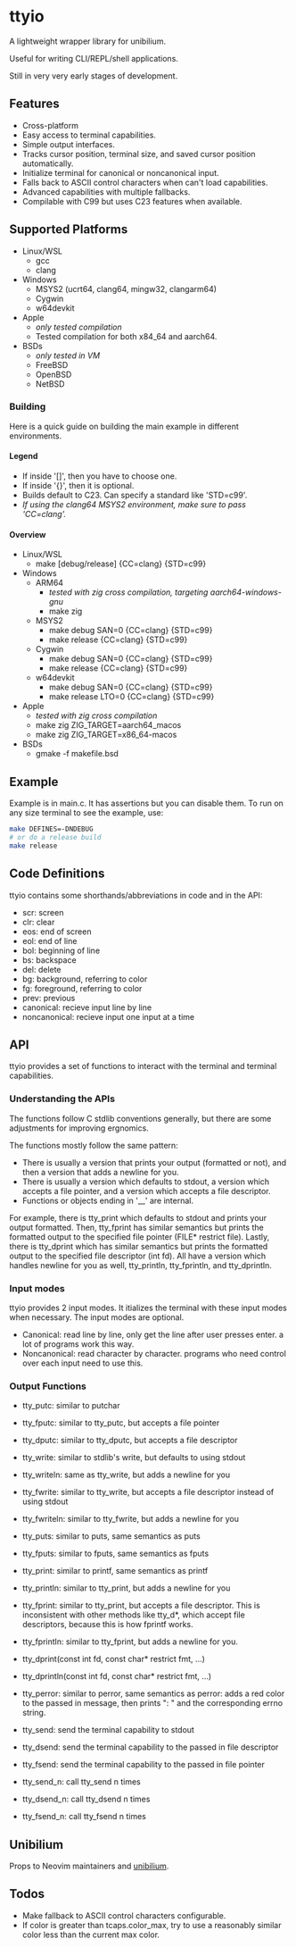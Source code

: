 # ttyio

A lightweight wrapper library for unibilium.

Useful for writing CLI/REPL/shell applications.

Still in very very early stages of development.

## Features

* Cross-platform
* Easy access to terminal capabilities.
* Simple output interfaces.
* Tracks cursor position, terminal size, and saved cursor position automatically.
* Initialize terminal for canonical or noncanonical input.
* Falls back to ASCII control characters when can't load capabilities.
* Advanced capabilities with multiple fallbacks.
* Compilable with C99 but uses C23 features when available.

## Supported Platforms

* Linux/WSL
  * gcc
  * clang
* Windows
  * MSYS2 (ucrt64, clang64, mingw32, clangarm64)
  * Cygwin
  * w64devkit
* Apple
  * *only tested compilation*
  * Tested compilation for both x84_64 and aarch64.
* BSDs
  * *only tested in VM*
  * FreeBSD
  * OpenBSD
  * NetBSD

### Building

Here is a quick guide on building the main example in different environments.

#### Legend

* If inside '[]', then you have to choose one.
* If inside '{}', then it is optional.
* Builds default to C23. Can specify a standard like 'STD=c99'.
* *If using the clang64 MSYS2 environment, make sure to pass 'CC=clang'.*

#### Overview

* Linux/WSL
  * make [debug/release] {CC=clang} {STD=c99}
* Windows
  * ARM64
    * *tested with zig cross compilation, targeting aarch64-windows-gnu*
    * make zig
  * MSYS2
    * make debug SAN=0 {CC=clang} {STD=c99}
    * make release {CC=clang} {STD=c99}
  * Cygwin
    * make debug SAN=0 {CC=clang} {STD=c99}
    * make release {CC=clang} {STD=c99}
  * w64devkit
    * make debug SAN=0 {CC=clang} {STD=c99}
    * make release LTO=0 {CC=clang} {STD=c99}
* Apple
  * *tested with zig cross compilation*
  * make zig ZIG_TARGET=aarch64_macos
  * make zig ZIG_TARGET=x86_64-macos
* BSDs
  * gmake -f makefile.bsd

## Example

Example is in main.c.
It has assertions but you can disable them.
To run on any size terminal to see the example, use:

``` sh
make DEFINES=-DNDEBUG
# or do a release build
make release
```

## Code Definitions

ttyio contains some shorthands/abbreviations in code and in the API:

* scr: screen
* clr: clear
* eos: end of screen
* eol: end of line
* bol: beginning of line
* bs: backspace
* del: delete
* bg: background, referring to color
* fg: foreground, referring to color
* prev: previous
* canonical: recieve input line by line
* noncanonical: recieve input one input at a time

## API

ttyio provides a set of functions to interact with the terminal and terminal capabilities.

### Understanding the APIs

The functions follow C stdlib conventions generally, but there are some adjustments for improving ergnomics.

The functions mostly follow the same pattern:

* There is usually a version that prints your output (formatted or not), and then a version that adds a newline for you.
* There is usually a version which defaults to stdout, a version which accepts a file pointer, and a version which accepts a file descriptor.
* Functions or objects ending in '__' are internal.

For example, there is tty_print which defaults to stdout and prints your output formatted.
Then, tty_fprint has similar semantics but prints the formatted output to the specified file pointer (FILE* restrict file).
Lastly, there is tty_dprint which has similar semantics but prints the formatted output to the specified file descriptor (int fd).
All have a version which handles newline for you as well, tty_println, tty_fprintln, and tty_dprintln.

### Input modes

ttyio provides 2 input modes. It itializes the terminal with these input modes when necessary.
The input modes are optional.

 * Canonical: read line by line, only get the line after user presses enter. a lot of programs work this way.
 * Noncanonical: read character by character. programs who need control over each input need to use this.

### Output Functions

* tty_putc: similar to putchar
* tty_fputc: similar to tty_putc, but accepts a file pointer
* tty_dputc: similar to tty_dputc, but accepts a file descriptor

* tty_write: similar to stdlib's write, but defaults to using stdout
* tty_writeln: same as tty_write, but adds a newline for you
* tty_fwrite: similar to tty_write, but accepts a file descriptor instead of using stdout
* tty_fwriteln: similar to tty_fwrite, but adds a newline for you

* tty_puts: similar to puts, same semantics as puts
* tty_fputs: similar to fputs, same semantics as fputs

* tty_print: similar to printf, same semantics as printf
* tty_println: similar to tty_print, but adds a newline for you
* tty_fprint: similar to tty_print, but accepts a file descriptor. This is inconsistent with other methods like tty_d*, which accept file descriptors, because this is how fprintf works.
* tty_fprintln: similar to tty_fprint, but adds a newline for you.
* tty_dprint(const int fd, const char* restrict fmt, ...)
* tty_dprintln(const int fd, const char* restrict fmt, ...)

* tty_perror: similar to perror, same semantics as perror: adds a red color to the passed in message, then prints ": " and the corresponding errno string.

* tty_send: send the terminal capability to stdout
* tty_dsend: send the terminal capability to the passed in file descriptor
* tty_fsend: send the terminal capability to the passed in file pointer
* tty_send_n: call tty_send n times
* tty_dsend_n: call tty_dsend n times
* tty_fsend_n: call tty_fsend n times

## Unibilium

Props to Neovim maintainers and [unibilium](https://github.com/neovim/unibilium/tree/master).

## Todos

* Make fallback to ASCII control characters configurable.
* If color is greater than tcaps.color_max, try to use a reasonably similar color less than the current max color.
